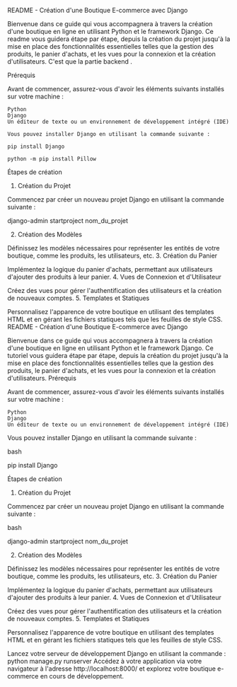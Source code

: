 README - Création d'une Boutique E-commerce avec Django

Bienvenue dans ce guide qui vous accompagnera à travers la création d'une boutique en ligne en utilisant Python et le framework Django. Ce readme vous guidera étape par étape, depuis la création du projet jusqu'à la mise en place des fonctionnalités essentielles telles que la gestion des produits, le panier d'achats, et les vues pour la connexion et la création d'utilisateurs. C'est que la partie backend .

Prérequis

Avant de commencer, assurez-vous d'avoir les éléments suivants installés sur votre machine :

    Python
    Django
    Un éditeur de texte ou un environnement de développement intégré (IDE)

    Vous pouvez installer Django en utilisant la commande suivante :
    
    pip install Django

    python -m pip install Pillow


    
Étapes de création
1. Création du Projet

Commencez par créer un nouveau projet Django en utilisant la commande suivante :

   django-admin startproject nom_du_projet


2. Création des Modèles

Définissez les modèles nécessaires pour représenter les entités de votre boutique, comme les produits, les utilisateurs, etc.
3. Création du Panier

Implémentez la logique du panier d'achats, permettant aux utilisateurs d'ajouter des produits à leur panier.
4. Vues de Connexion et d'Utilisateur

Créez des vues pour gérer l'authentification des utilisateurs et la création de nouveaux comptes.
5. Templates et Statiques

Personnalisez l'apparence de votre boutique en utilisant des templates HTML et en gérant les fichiers statiques tels que les feuilles de style CSS.
README - Création d'une Boutique E-commerce avec Django

Bienvenue dans ce guide qui vous accompagnera à travers la création d'une boutique en ligne en utilisant Python et le framework Django. Ce tutoriel vous guidera étape par étape, depuis la création du projet jusqu'à la mise en place des fonctionnalités essentielles telles que la gestion des produits, le panier d'achats, et les vues pour la connexion et la création d'utilisateurs.
Prérequis

Avant de commencer, assurez-vous d'avoir les éléments suivants installés sur votre machine :

    Python
    Django
    Un éditeur de texte ou un environnement de développement intégré (IDE)

Vous pouvez installer Django en utilisant la commande suivante :

bash

pip install Django

Étapes de création
1. Création du Projet

Commencez par créer un nouveau projet Django en utilisant la commande suivante :

bash

django-admin startproject nom_du_projet

2. Création des Modèles

Définissez les modèles nécessaires pour représenter les entités de votre boutique, comme les produits, les utilisateurs, etc.
3. Création du Panier

Implémentez la logique du panier d'achats, permettant aux utilisateurs d'ajouter des produits à leur panier.
4. Vues de Connexion et d'Utilisateur

Créez des vues pour gérer l'authentification des utilisateurs et la création de nouveaux comptes.
5. Templates et Statiques

Personnalisez l'apparence de votre boutique en utilisant des templates HTML et en gérant les fichiers statiques tels que les feuilles de style CSS.


Lancez votre serveur de développement Django en utilisant la commande :
python manage.py runserver
Accédez à votre application via votre navigateur à l'adresse http://localhost:8000/ et explorez votre boutique e-commerce en cours de développement.
